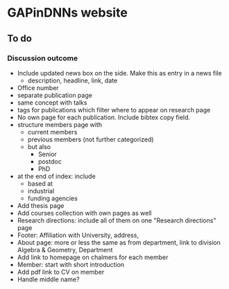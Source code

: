 # GAPinDNNs website

## To do

### Discussion outcome

- Include updated news box on the side. Make this as entry in a news file
    - description, headline, link, date
- Office number
- separate publication page
- same concept with talks
- tags for publications which filter where to appear on research page
- No own page for each publication. Include bibtex copy field.
- structure members page with
    - current members
    - previous members (not further categorized)
    - but also
        - Senior
        - postdoc
        - PhD
- at the end of index: include
    - based at
    - industrial
    - funding agencies
- Add thesis page  
- Add courses collection with own pages as well
- Research directions: include all of them on one "Research directions" page
- Footer: Affiliation with University, address,
- About page: more or less the same as from department, link to division
  Algebra & Geometry, Department
- Add link to homepage on chalmers for each member
- Member: start with short introduction
- Add pdf link to CV on member
- Handle middle name?
